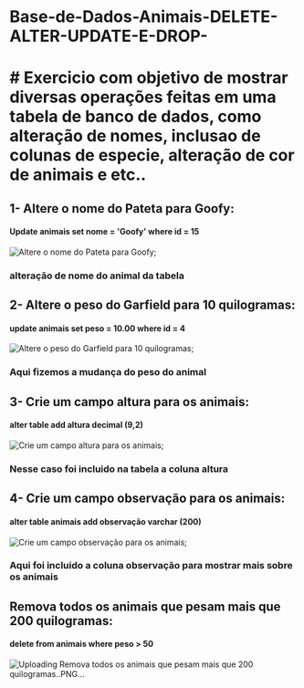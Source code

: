 # Base-de-Dados-Animais-DELETE-ALTER-UPDATE-E-DROP-
# # Exercicio com objetivo de mostrar diversas operações feitas em uma tabela de banco de dados, como alteração de nomes, inclusao de colunas de especie, alteração de cor de animais e etc..

## 1- Altere o nome do Pateta para Goofy:
#### Update animais set nome = 'Goofy' where id = 15
![Altere o nome do Pateta para Goofy;](https://github.com/GabrielChagasAlves/Base-de-Dados-Animais-DELETE-ALTER-UPDATE-E-DROP-/assets/125607847/10458ebd-1a31-40c2-b479-29f8d7bf4ecc)
### alteração de nome do animal da tabela

## 2- Altere o peso do Garfield para 10 quilogramas:
#### update animais set peso  = 10.00 where id = 4
![Altere o peso do Garfield para 10 quilogramas;](https://github.com/GabrielChagasAlves/Base-de-Dados-Animais-DELETE-ALTER-UPDATE-E-DROP-/assets/125607847/4fc08f4f-d839-433a-b119-125ea14bd748)
### Aqui fizemos a mudança do peso do animal

## 3- Crie um campo altura para os animais:
#### alter table add altura decimal (9,2)
![Crie um campo altura para os animais;](https://github.com/GabrielChagasAlves/Base-de-Dados-Animais-DELETE-ALTER-UPDATE-E-DROP-/assets/125607847/2a0679af-3002-4eff-ac62-e612a820b859)
### Nesse caso foi incluido na tabela a coluna altura

## 4- Crie um campo observação para os animais:
#### alter table animais add observação varchar (200)
![Crie um campo observação para os animais;](https://github.com/GabrielChagasAlves/Base-de-Dados-Animais-DELETE-ALTER-UPDATE-E-DROP-/assets/125607847/0ffb56a3-625f-4890-833d-c948fc1a7add)
### Aqui foi incluido a coluna observação para mostrar mais sobre os animais

## Remova todos os animais que pesam mais que 200 quilogramas:
#### delete from animais where peso > 50
![Uploading Remova todos os animais que pesam mais que 200 quilogramas..PNG…]()


